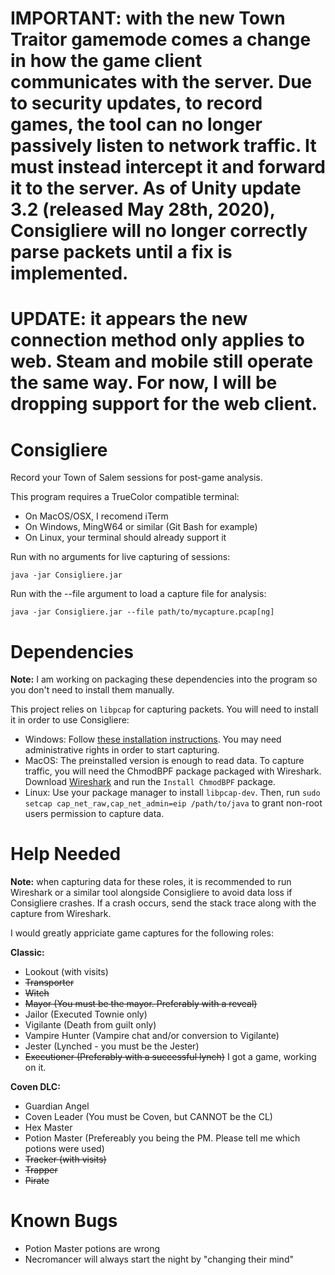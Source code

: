 # IMPORTANT: with the new Town Traitor gamemode comes a change in how the game client communicates with the server. Due to security updates, to record games, the tool can no longer passively listen to network traffic. It must instead intercept it and forward it to the server. As of Unity update 3.2 (released May 28th, 2020), Consigliere will no longer correctly parse packets until a fix is implemented.

# UPDATE: it appears the new connection method only applies to web. Steam and mobile still operate the same way. For now, I will be dropping support for the web client.

# Consigliere
Record your Town of Salem sessions for post-game analysis.

This program requires a TrueColor compatible terminal:
- On MacOS/OSX, I recomend iTerm
- On Windows, MingW64 or similar (Git Bash for example)
- On Linux, your terminal should already support it


Run with no arguments for live capturing of sessions:

`java -jar Consigliere.jar`

Run with the --file argument to load a capture file for analysis:

`java -jar Consigliere.jar --file path/to/mycapture.pcap[ng]`

# Dependencies

**Note:** I am working on packaging these dependencies into the program so you don't need to install them manually.

This project relies on `libpcap` for capturing packets. You will need to install it in order to use Consigliere:
- Windows: Follow [these installation instructions](https://github.com/kaitoy/pcap4j#winpcap-or-npcap). You may need administrative rights in order to start capturing.
- MacOS: The preinstalled version is enough to read data. To capture traffic, you will need the ChmodBPF package packaged with Wireshark. Download [Wireshark](https://www.wireshark.org/download.html) and run the `Install ChmodBPF` package.
- Linux: Use your package manager to install `libpcap-dev`. Then, run `sudo setcap cap_net_raw,cap_net_admin=eip /path/to/java` to grant non-root users permission to capture data.

# Help Needed
**Note:** when capturing data for these roles, it is recommended to run Wireshark or a similar tool alongside Consigliere to avoid data loss if Consigliere crashes. If a crash occurs, send the stack trace along with the capture from Wireshark.

I would greatly appriciate game captures for the following roles:

**Classic:**
- Lookout (with visits)
- ~~Transporter~~
- ~~Witch~~
- ~~Mayor (You must be the mayor. Preferably with a reveal)~~
- Jailor (Executed Townie only)
- Vigilante (Death from guilt only)
- Vampire Hunter (Vampire chat and/or conversion to Vigilante)
- Jester (Lynched - you must be the Jester)
- ~~Executioner (Preferably with a successful lynch)~~ I got a game, working on it.

**Coven DLC:**
- Guardian Angel
- Coven Leader (You must be Coven, but CANNOT be the CL)
- Hex Master
- Potion Master (Prefereably you being the PM. Please tell me which potions were used)
- ~~Tracker (with visits)~~
- ~~Trapper~~
- ~~Pirate~~

# Known Bugs
- Potion Master potions are wrong
- Necromancer will always start the night by "changing their mind"

